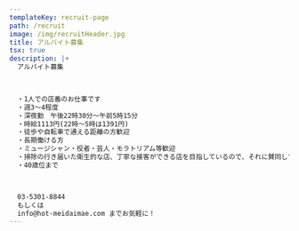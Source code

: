 ```yaml
---
templateKey: recruit-page
path: /recruit
image: /img/recruitHeader.jpg
title: アルバイト募集
tsx: true
description: |+
  アルバイト募集 
   


  ・1人での店番のお仕事です
  ・週3～4程度
  ・深夜勤　午後22時30分～午前5時15分
  ・時給1113円(22時～5時は1391円)
  ・徒歩や自転車で通える距離の方歓迎
  ・長期働ける方
  ・ミュージシャン・役者・芸人・モラトリアム等歓迎
  ・掃除の行き届いた衛生的な店、丁寧な接客ができる店を目指しているので、それに賛同してくれる方
  ・40歳位まで



  03-5301-8844 
  もしくは 
  info@hot-meidaimae.com までお気軽に！
---
```

